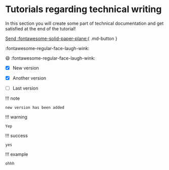 # Tutorials regarding technical writing

In this section you will create some part of technical documentation and get satisfied at the end of the tutorial!


[Send :fontawesome-solid-paper-plane:](#){ .md-button }

:fontawesome-regular-face-laugh-wink:

:smile:
:fontawesome-regular-face-laugh-wink:

- [x] New version
- [x] Another version
- [ ] Last version


!!! note

    new version has been added

!!! warning

    Yep

!!! success

    yes

!!! example

    ohhh